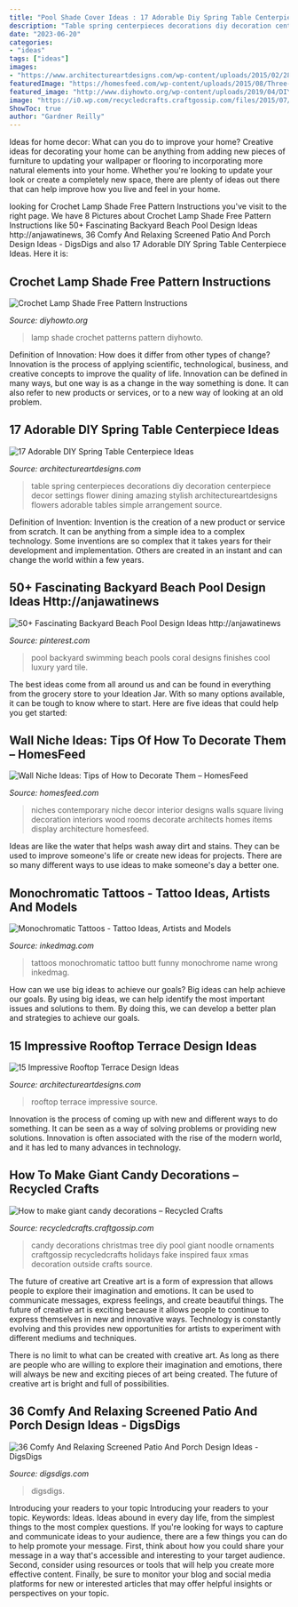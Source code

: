 ```yaml
---
title: "Pool Shade Cover Ideas : 17 Adorable Diy Spring Table Centerpiece Ideas"
description: "Table spring centerpieces decorations diy decoration centerpiece decor settings flower dining amazing stylish architectureartdesigns flowers adorable tables simple arrangement source"
date: "2023-06-20"
categories:
- "ideas"
tags: ["ideas"]
images:
- "https://www.architectureartdesigns.com/wp-content/uploads/2015/02/287-630x420.jpg"
featuredImage: "https://homesfeed.com/wp-content/uploads/2015/08/Three-wall-niches-for-organizing-luxurious-and-ethnic-decoration-items.jpg"
featured_image: "http://www.diyhowto.org/wp-content/uploads/2019/04/DIYHowto-Lamp-Shade-Free-Crochet-Patterns-21.jpg"
image: "https://i0.wp.com/recycledcrafts.craftgossip.com/files/2015/07/tree-candy.jpg?fit=569%2C808"
ShowToc: true
author: "Gardner Reilly"
---
```



Ideas for home decor: What can you do to improve your home?
Creative ideas for decorating your home can be anything from adding new pieces of furniture to updating your wallpaper or flooring to incorporating more natural elements into your home. Whether you're looking to update your look or create a completely new space, there are plenty of ideas out there that can help improve how you live and feel in your home.

	

		
looking for Crochet Lamp Shade Free Pattern Instructions you've visit to the right page. We have 8 Pictures about Crochet Lamp Shade Free Pattern Instructions like 50+ Fascinating Backyard Beach Pool Design Ideas http://anjawatinews, 36 Comfy And Relaxing Screened Patio And Porch Design Ideas - DigsDigs and also 17 Adorable DIY Spring Table Centerpiece Ideas. Here it is:
		
    
## Crochet Lamp Shade Free Pattern Instructions

<img loading=lazy src="http://www.diyhowto.org/wp-content/uploads/2019/04/DIYHowto-Lamp-Shade-Free-Crochet-Patterns-21.jpg" onerror="this.onerror=null;this.src='https://tse3.mm.bing.net/th?id=OIP.VHumrCIRH0YpgpJcZVbVrgHaO8&amp;pid=15.1';" alt="Crochet Lamp Shade Free Pattern Instructions">

_Source: diyhowto.org_

>lamp shade crochet patterns pattern diyhowto. 

	

Definition of Innovation: How does it differ from other types of change?
Innovation is the process of applying scientific, technological, business, and creative concepts to improve the quality of life. Innovation can be defined in many ways, but one way is as a change in the way something is done. It can also refer to new products or services, or to a new way of looking at an old problem.

    
## 17 Adorable DIY Spring Table Centerpiece Ideas

<img loading=lazy src="http://www.architectureartdesigns.com/wp-content/uploads/2015/03/615-630x945.jpg" onerror="this.onerror=null;this.src='https://tse2.mm.bing.net/th?id=OIP.Ue9YK14yUbRZ5f3-bQRlbQHaLH&amp;pid=15.1';" alt="17 Adorable DIY Spring Table Centerpiece Ideas">

_Source: architectureartdesigns.com_

>table spring centerpieces decorations diy decoration centerpiece decor settings flower dining amazing stylish architectureartdesigns flowers adorable tables simple arrangement source. 

	

Definition of Invention:
Invention is the creation of a new product or service from scratch. It can be anything from a simple idea to a complex technology. Some inventions are so complex that it takes years for their development and implementation. Others are created in an instant and can change the world within a few years.

    
## 50+ Fascinating Backyard Beach Pool Design Ideas Http://anjawatinews

<img loading=lazy src="https://i.pinimg.com/736x/5f/a7/24/5fa72436750f06ef747c12ce47da0ab3.jpg" onerror="this.onerror=null;this.src='https://tse2.mm.bing.net/th?id=OIP.stLPfChquBNL8Vs50f60pAHaLh&amp;pid=15.1';" alt="50+ Fascinating Backyard Beach Pool Design Ideas http://anjawatinews">

_Source: pinterest.com_

>pool backyard swimming beach pools coral designs finishes cool luxury yard tile. 

	

The best ideas come from all around us and can be found in everything from the grocery store to your Ideation Jar. With so many options available, it can be tough to know where to start. Here are five ideas that could help you get started: 

    
## Wall Niche Ideas: Tips Of How To Decorate Them – HomesFeed

<img loading=lazy src="https://homesfeed.com/wp-content/uploads/2015/08/Three-wall-niches-for-organizing-luxurious-and-ethnic-decoration-items.jpg" onerror="this.onerror=null;this.src='https://tse4.mm.bing.net/th?id=OIP.y8RF6wq-Ms5qGwKiuieDUwHaJ4&amp;pid=15.1';" alt="Wall Niche Ideas: Tips of How to Decorate Them – HomesFeed">

_Source: homesfeed.com_

>niches contemporary niche decor interior designs walls square living decoration interiors wood rooms decorate architects homes items display architecture homesfeed. 

	

Ideas are like the water that helps wash away dirt and stains. They can be used to improve someone's life or create new ideas for projects. There are so many different ways to use ideas to make someone's day a better one.

    
## Monochromatic Tattoos - Tattoo Ideas, Artists And Models

<img loading=lazy src="https://www.inkedmag.com/.image/t_share/MTU5MDMzMDM4NjQ1ODMxMzE3/monochrome_feature.jpg" onerror="this.onerror=null;this.src='https://tse4.mm.bing.net/th?id=OIP.QzwOyLzYU0WXFWFFszwDQQHaHa&amp;pid=15.1';" alt="Monochromatic Tattoos - Tattoo Ideas, Artists and Models">

_Source: inkedmag.com_

>tattoos monochromatic tattoo butt funny monochrome name wrong inkedmag. 

	

How can we use big ideas to achieve our goals?
Big ideas can help achieve our goals. By using big ideas, we can help identify the most important issues and solutions to them. By doing this, we can develop a better plan and strategies to achieve our goals.

    
## 15 Impressive Rooftop Terrace Design Ideas

<img loading=lazy src="https://www.architectureartdesigns.com/wp-content/uploads/2015/02/287-630x420.jpg" onerror="this.onerror=null;this.src='https://tse3.mm.bing.net/th?id=OIP.4UtDHRtufujhWTnK57aIjgHaE8&amp;pid=15.1';" alt="15 Impressive Rooftop Terrace Design Ideas">

_Source: architectureartdesigns.com_

>rooftop terrace impressive source. 

	

Innovation is the process of coming up with new and different ways to do something. It can be seen as a way of solving problems or providing new solutions. Innovation is often associated with the rise of the modern world, and it has led to many advances in technology.

    
## How To Make Giant Candy Decorations – Recycled Crafts

<img loading=lazy src="https://i0.wp.com/recycledcrafts.craftgossip.com/files/2015/07/tree-candy.jpg?fit=569%2C808" onerror="this.onerror=null;this.src='https://tse1.mm.bing.net/th?id=OIP.iTbx_GA0nTImC0VNQ7_ugwHaKh&amp;pid=15.1';" alt="How to make giant candy decorations – Recycled Crafts">

_Source: recycledcrafts.craftgossip.com_

>candy decorations christmas tree diy pool giant noodle ornaments craftgossip recycledcrafts holidays fake inspired faux xmas decoration outside crafts source. 

	

The future of creative art
Creative art is a form of expression that allows people to explore their imagination and emotions. It can be used to communicate messages, express feelings, and create beautiful things.
The future of creative art is exciting because it allows people to continue to express themselves in new and innovative ways. Technology is constantly evolving and this provides new opportunities for artists to experiment with different mediums and techniques.

There is no limit to what can be created with creative art. As long as there are people who are willing to explore their imagination and emotions, there will always be new and exciting pieces of art being created. The future of creative art is bright and full of possibilities.

    
## 36 Comfy And Relaxing Screened Patio And Porch Design Ideas - DigsDigs

<img loading=lazy src="https://www.digsdigs.com/photos/comfy-and-relaxing-screened-patio-design-ideas-2.jpg" onerror="this.onerror=null;this.src='https://tse1.mm.bing.net/th?id=OIP.PC3QmR3Mxkt6Rwh-BC-ZFQAAAA&amp;pid=15.1';" alt="36 Comfy And Relaxing Screened Patio And Porch Design Ideas - DigsDigs">

_Source: digsdigs.com_

>digsdigs. 

	

Introducing your readers to your topic
Introducing your readers to your topic. Keywords: Ideas. Ideas abound in every day life, from the simplest things to the most complex questions. If you're looking for ways to capture and communicate ideas to your audience, there are a few things you can do to help promote your message. First, think about how you could share your message in a way that's accessible and interesting to your target audience. Second, consider using resources or tools that will help you create more effective content. Finally, be sure to monitor your blog and social media platforms for new or interested articles that may offer helpful insights or perspectives on your topic.

